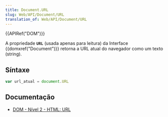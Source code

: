 ```yaml
---
title: Document.URL
slug: Web/API/Document/URL
translation_of: Web/API/Document/URL
---
```

{{APIRef("DOM")}}

A propriedade **`URL`** (usada apenas para leitura) da Interface {{domxref("Document")}} retorna a URL atual do navegador como um texto (string).

## Síntaxe

```js
var url_atual = document.URL
```

## Documentação

- [DOM - Nível 2 - HTML: URL](http://www.w3.org/TR/DOM-Level-2-HTML/html.html#ID-46183437)
